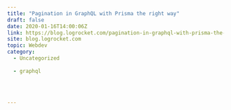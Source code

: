 ```yaml
---
title: "Pagination in GraphQL with Prisma the right way"
draft: false
date: 2020-01-16T14:00:06Z
link: https://blog.logrocket.com/pagination-in-graphql-with-prisma-the-right-way/?utm_medium=RSS&utm_source=hune
site: blog.logrocket.com
topic: Webdev
category:
  - Uncategorized
  
  - graphql
  
   
  

---
```

